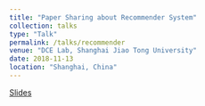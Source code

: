 ```yaml
---
title: "Paper Sharing about Recommender System"
collection: talks
type: "Talk"
permalink: /talks/recommender
venue: "DCE Lab, Shanghai Jiao Tong University"
date: 2018-11-13
location: "Shanghai, China"
---
```

[Slides](http://jiaxiaosong.github.io/files/recommender_system.pdf)
